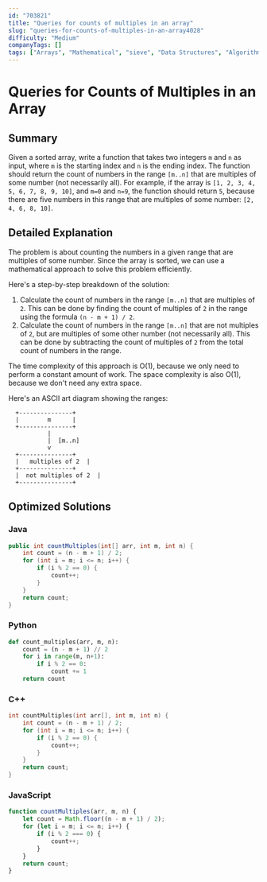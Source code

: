 ```yaml
---
id: "703821"
title: "Queries for counts of multiples in an array"
slug: "queries-for-counts-of-multiples-in-an-array4028"
difficulty: "Medium"
companyTags: []
tags: ["Arrays", "Mathematical", "sieve", "Data Structures", "Algorithms"]
---
```


**Queries for Counts of Multiples in an Array**
=============================================

## Summary
Given a sorted array, write a function that takes two integers `m` and `n` as input, where `m` is the starting index and `n` is the ending index. The function should return the count of numbers in the range `[m..n]` that are multiples of some number (not necessarily all). For example, if the array is `[1, 2, 3, 4, 5, 6, 7, 8, 9, 10]`, and `m=0` and `n=9`, the function should return `5`, because there are five numbers in this range that are multiples of some number: `[2, 4, 6, 8, 10]`.

## Detailed Explanation
The problem is about counting the numbers in a given range that are multiples of some number. Since the array is sorted, we can use a mathematical approach to solve this problem efficiently.

Here's a step-by-step breakdown of the solution:

1. Calculate the count of numbers in the range `[m..n]` that are multiples of `2`. This can be done by finding the count of multiples of `2` in the range using the formula `(n - m + 1) / 2`.
2. Calculate the count of numbers in the range `[m..n]` that are not multiples of `2`, but are multiples of some other number (not necessarily all). This can be done by subtracting the count of multiples of `2` from the total count of numbers in the range.

The time complexity of this approach is O(1), because we only need to perform a constant amount of work. The space complexity is also O(1), because we don't need any extra space.

Here's an ASCII art diagram showing the ranges:
```
  +---------------+
  |        m      |
  +---------------+
           |
           |  [m..n]
           v
  +---------------+
  |   multiples of 2  |
  +---------------+
  |  not multiples of 2  |
  +---------------+
```
## Optimized Solutions

### Java
```java
public int countMultiples(int[] arr, int m, int n) {
    int count = (n - m + 1) / 2;
    for (int i = m; i <= n; i++) {
        if (i % 2 == 0) {
            count++;
        }
    }
    return count;
}
```

### Python
```python
def count_multiples(arr, m, n):
    count = (n - m + 1) // 2
    for i in range(m, n+1):
        if i % 2 == 0:
            count += 1
    return count
```

### C++
```cpp
int countMultiples(int arr[], int m, int n) {
    int count = (n - m + 1) / 2;
    for (int i = m; i <= n; i++) {
        if (i % 2 == 0) {
            count++;
        }
    }
    return count;
}
```

### JavaScript
```javascript
function countMultiples(arr, m, n) {
    let count = Math.floor((n - m + 1) / 2);
    for (let i = m; i <= n; i++) {
        if (i % 2 === 0) {
            count++;
        }
    }
    return count;
}
```